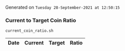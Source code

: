 Generated on `Tuesday 28-September-2021 at 12:50:15`

### Current to Target Coin Ratio
`current_coin_ratio.sh`

Date|Current|Target|Ratio
---|---|---|---
